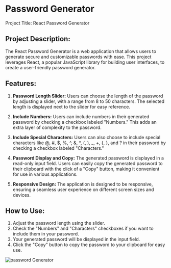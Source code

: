 # Password Generator


Project Title: React Password Generator

Project Description:
--------------------
The React Password Generator is a web application that allows users to generate secure and customizable passwords with ease. This project leverages React, a popular JavaScript library for building user interfaces, to create a user-friendly password generator.

Features:
---------
1. **Password Length Slider:** Users can choose the length of the password by adjusting a slider, with a range from 8 to 50 characters. The selected length is displayed next to the slider for easy reference.

2. **Include Numbers:** Users can include numbers in their generated password by checking a checkbox labeled "Numbers." This adds an extra layer of complexity to the password.

3. **Include Special Characters:** Users can also choose to include special characters like @, #, $, %, ^, &, *, (, ), _, +, {, }, and ? in their password by checking a checkbox labeled "Characters."

4. **Password Display and Copy:** The generated password is displayed in a read-only input field. Users can easily copy the generated password to their clipboard with the click of a "Copy" button, making it convenient for use in various applications.

5. **Responsive Design:** The application is designed to be responsive, ensuring a seamless user experience on different screen sizes and devices.



How to Use:
-----------
1. Adjust the password length using the slider.
2. Check the "Numbers" and "Characters" checkboxes if you want to include them in your password.
3. Your generated password will be displayed in the input field.
4. Click the "Copy" button to copy the password to your clipboard for easy use.


![password Generator](https://github.com/govinds9/Password_Generator-/assets/94511091/742771d9-b822-48a0-a880-d7beaec61039)

